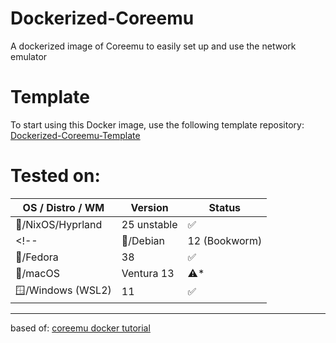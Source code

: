 # Dockerized-Coreemu

A dockerized image of Coreemu to easily set up and use the network emulator

# Template

To start using this Docker image, use the following template repository:  
[Dockerized-Coreemu-Template](https://github.com/eivarin/Dockerized-Coreemu-Template)

# Tested on:

| OS / Distro / WM    | Version         | Status   |
|---------------------|-----------------|----------|
| 🐧/NixOS/Hyprland      | 25 unstable     | ✅       |
<!-- | 🐧/Debian              | 12 (Bookworm)   | ✅       |
| 🐧/Fedora              | 38              | ✅       |
| 🍏/macOS               | Ventura 13      | ⚠️*     |
| 🪟/Windows (WSL2)      | 11              | ✅       | -->

<!-- *X11 forwarding may require additional configuration on macOS. -->

---
based of: [coreemu docker tutorial](https://coreemu.github.io/core/install.html#dockerfile-based-install)
